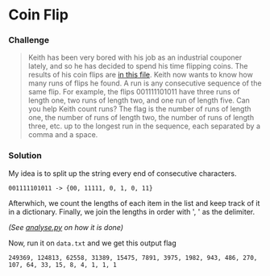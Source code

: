 # Coin Flip

### Challenge
> Keith has been very bored with his job as an industrial couponer lately, and so he has decided to spend his time flipping coins. The results of his coin flips are [in this file](data.txt). Keith now wants to know how many runs of flips he found. A run is any consecutive sequence of the same flip. For example, the flips 001111101011 have three runs of length one, two runs of length two, and one run of length five. Can you help Keith count runs? The flag is the number of runs of length one, the number of runs of length two, the number of runs of length three, etc. up to the longest run in the sequence, each separated by a comma and a space. 


### Solution

My idea is to split up the string every end of consecutive characters.
	
	001111101011 -> {00, 11111, 0, 1, 0, 11}

Afterwhich, we count the lengths of each item in the list and keep track of it in a dictionary.
Finally, we join the lengths in order with ', ' as the delimiter.

_(See [analyse.py](analyse.py) on how it is done)_

Now, run it on `data.txt` and we get this output flag

	249369, 124813, 62558, 31389, 15475, 7891, 3975, 1982, 943, 486, 270, 107, 64, 33, 15, 8, 4, 1, 1, 1